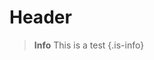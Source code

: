 <!-- TITLE: Devops -->
<!-- SUBTITLE: A quick summary of Devops -->

# Header

> **Info** This is a test
{.is-info}